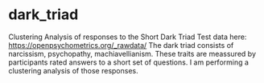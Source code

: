 # dark_triad
Clustering Analysis of responses to the Short Dark Triad Test
data here: https://openpsychometrics.org/_rawdata/
The dark triad consists of narcissism, psychopathy, machiavellianism. These traits are meassured by participants rated answers to a short set of questions.
I am performing a clustering analysis of those responses.
